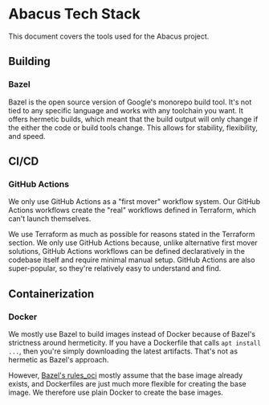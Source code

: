 # Abacus Tech Stack

This document covers the tools used for the Abacus project.

## Building

### Bazel

Bazel is the open source version of Google's monorepo build tool.
It's not tied to any specific language and works with any toolchain you want.
It offers hermetic builds, which meant that the build output will only change if
the either the code or build tools change. This allows for stability, flexibility,
and speed.

## CI/CD

### GitHub Actions

We only use GitHub Actions as a "first mover" workflow system. Our GitHub Actions workflows create
the "real" workflows defined in Terraform, which can't launch themselves.

We use Terraform as much as possible for reasons stated in the Terraform section.
We only use GitHub Actions because, unlike alternative first mover solutions,
GitHub Actions workflows can be defined declaratively in the codebase itself and require minimal
manual setup. GitHub Actions are also super-popular, so they're relatively easy to understand
and find.

## Containerization

### Docker

We mostly use Bazel to build images instead of Docker because of Bazel's strictness around hermeticity.
If you have a Dockerfile that calls `apt install ...`, then you're simply downloading the latest artifacts.
That's not as hermetic as Bazel's approach.

However, [Bazel's rules_oci][1] mostly assume that the base image already exists,
and Dockerfiles are just much more flexible for creating the base image.
We therefore use plain Docker to create the base images.

[1]: https://github.com/bazel-contrib/rules_oci
